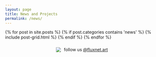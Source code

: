 ```yaml
---
layout: page
title: News and Projects
permalink: /news/
---
```

{% for post in site.posts %}
{% if post.categories contains 'news' %}
{% include post-grid.html %}
{% endif %}
{% endfor %}

<div style="display: flex; align-items: center; justify-content: center; padding-top: 10px;">
    <img src="https://fluxnetart.github.io/images/insta.png" style="margin-right: 10px;">
    <p style="margin: 0;">follow us <a href="https://www.instagram.com/fluxnet.art/">@fluxnet.art</a></p>
</div>
